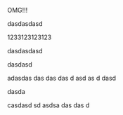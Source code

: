 OMG!!!

dasdasdasd

1233123123123

dasdasdasd

dasdasd

adasdas das das das d asd as d dasd

dasda


casdasd
sd
asdsa
das
das
d
